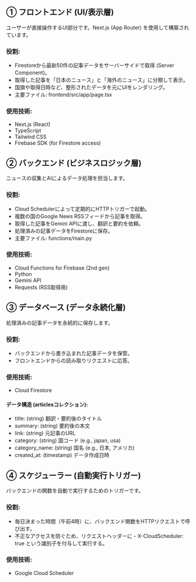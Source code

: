 ## ① フロントエンド (UI/表示層)
ユーザーが直接操作するUI部分です。Next.js (App Router) を使用して構築されています。
### 役割:
- Firestoreから最新50件の記事データをサーバーサイドで取得 (Server Component)。
- 取得した記事を「日本のニュース」と「海外のニュース」に分類して表示。
- 国旗や取得日時など、整形されたデータを元にUIをレンダリング。
- 主要ファイル: frontend/src/app/page.tsx
### 使用技術:
- Next.js (React)
- TypeScript
- Tailwind CSS
- Firebase SDK (for Firestore access)

## ② バックエンド (ビジネスロジック層)
ニュースの収集とAIによるデータ処理を担当します。
### 役割:
- Cloud Schedulerによって定期的にHTTPトリガーで起動。
- 複数の国のGoogle News RSSフィードから記事を取得。
- 取得した記事をGemini APIに渡し、翻訳と要約を依頼。
- 処理済みの記事データをFirestoreに保存。
- 主要ファイル: functions/main.py
### 使用技術:
- Cloud Functions for Firebase (2nd gen)
- Python
- Gemini API
- Requests (RSS取得用)

## ③ データベース (データ永続化層)
処理済みの記事データを永続的に保存します。
### 役割:
- バックエンドから書き込まれた記事データを保管。
- フロントエンドからの読み取りリクエストに応答。
### 使用技術: 
- Cloud Firestore
#### データ構造 (articlesコレクション):
- title: (string) 翻訳・要約後のタイトル
- summary: (string) 要約後の本文
- link: (string) 元記事のURL
- category: (string) 国コード (e.g., japan, usa)
- category_name: (string) 国名 (e.g., 日本, アメリカ)
- created_at: (timestamp) データ作成日時

## ④ スケジューラー (自動実行トリガー)
バックエンドの関数を自動で実行するためのトリガーです。

### 役割:
- 毎日決まった時間（午前4時）に、バックエンド関数をHTTPリクエストで呼び出す。
- 不正なアクセスを防ぐため、リクエストヘッダーに - X-CloudScheduler: true という識別子を付与して実行する。
### 使用技術:
- Google Cloud Scheduler
